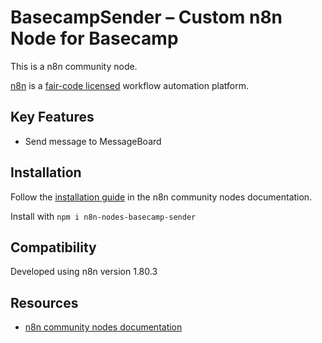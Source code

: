 # BasecampSender – Custom n8n Node for Basecamp

This is a n8n community node.


[n8n](https://n8n.io/) is a [fair-code licensed](https://docs.n8n.io/reference/license/) workflow automation platform.

## Key Features
* Send message to MessageBoard

## Installation

Follow the [installation guide](https://docs.n8n.io/integrations/community-nodes/installation/) in the n8n community nodes documentation.

Install with `npm i n8n-nodes-basecamp-sender`

## Compatibility

Developed using n8n version 1.80.3

## Resources

* [n8n community nodes documentation](https://docs.n8n.io/integrations/community-nodes/)

